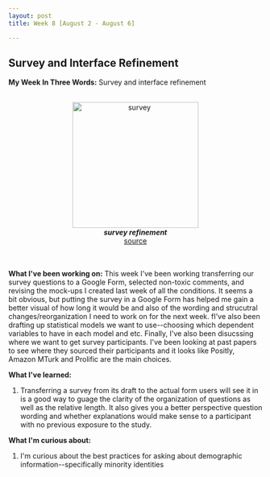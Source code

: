 ```yaml
---
layout: post
title: Week 8 [August 2 - August 6]

---
```


## Survey and Interface Refinement

**My Week In Three Words:** Survey and interface refinement
<br><br>
<center><img src="https://yjqian02.github.io/alicezhang-dreu/images/survey.jpg" alt="survey" width="250"/></center>

<!-- centering image desciption -->
<div style="text-align:center">    
  <b><i> survey refinement </i></b>
</div>

<!-- centering image link -->
<div style="text-align:center">    
  <a href="https://www.istockphoto.com/illustrations/survey">source</a>
</div>

<br><br>
**What I've been working on:** This week I've been working transferring our survey questions to a Google Form, selected non-toxic comments, and revising the mock-ups I created last week of all the conditions. It seems a bit obvious, but putting the survey in a Google Form has helped me gain a better visual of how long it would be and also of the wording and strucutral changes/reorganization I need to work on for the next week. fI've also been drafting up statistical models we want to use--choosing which dependent variables to have in each model and etc. Finally, I've also been disucssing where we want to get survey participants. I've been looking at past papers to see where they sourced their participants and it looks like Positly, Amazon MTurk and Prolific are the main choices.


**What I've learned:**
1. Transferring a survey from its draft to the actual form users will see it in is a good way to guage the clarity of the organization of questions as well as the relative length. It also gives you a better perspective question wording and whether explanations would make sense to a participant with no previous exposure to the study. 

**What I'm curious about:**
1. I'm curious about the best practices for asking about demographic information--specifically minority identities
